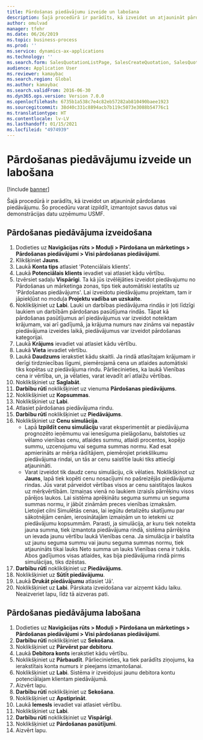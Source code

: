 ```yaml
---
title: Pārdošanas piedāvājumu izveide un labošana
description: Šajā procedūrā ir parādīts, kā izveidot un atjaunināt pārdošanas piedāvājumu.
author: omulvad
manager: tfehr
ms.date: 06/26/2019
ms.topic: business-process
ms.prod: ''
ms.service: dynamics-ax-applications
ms.technology: ''
ms.search.form: SalesQuotationListPage, SalesCreateQuotation, SalesQuotationTable, SalesQuotationTotals, SalesQuotationPriceSimulation, SalesQuotationEditLines, SrsReportViewerForm, smmSetNumSeqIfManual, CustTable, SalesTable, CustQuotationConfirmationJournal, CustQuotationJournal, CustSalesLines, SalesQuotationCopying, SalesQuotationDeleteQuotations, SalesQuotationListPagePreviewPane, SalesQuotationTypeGroup
audience: Application User
ms.reviewer: kamaybac
ms.search.region: Global
ms.author: kamaybac
ms.search.validFrom: 2016-06-30
ms.dyn365.ops.version: Version 7.0.0
ms.openlocfilehash: 6735b1a538c7e4c82eb57282ab810490baee1923
ms.sourcegitcommit: 38d40c331c8894acb7b119c5073e3088b54776c1
ms.translationtype: HT
ms.contentlocale: lv-LV
ms.lasthandoff: 01/15/2021
ms.locfileid: "4974939"
---
```

# <a name="create-and-edit-sales-quotations"></a>Pārdošanas piedāvājumu izveide un labošana

[!include [banner](../../includes/banner.md)]

Šajā procedūrā ir parādīts, kā izveidot un atjaunināt pārdošanas piedāvājumu. Šo procedūru varat izpildīt, izmantojot savus datus vai demonstrācijas datu uzņēmumu USMF.


## <a name="create-a-sales-quotation"></a>Pārdošanas piedāvājuma izveidošana
1. Dodieties uz **Navigācijas rūts > Moduļi > Pārdošana un mārketings > Pārdošanas piedāvājumi > Visi pārdošanas piedāvājumi**.
2. Klikšķiniet **Jauns**.
3. Laukā **Konta tips** atlasiet 'Potenciālais klients'.
4. Laukā **Potenciālais klients** ievadiet vai atlasiet kādu vērtību.
5. Izvērsiet sadaļu **Vispārīgi**. Ta kā jūs izvēlējāties izveidot piedāvajumu no Pārdošanas un mārketinga zonas, tips tiek automātiski iestatīts uz 'Pārdošanas piedāvājums'. Lai izveidotu piedāvājumu projektam, tam ir jāpiekļūst no moduļa **Projektu vadība un uzskaite**.
6. Noklikšķiniet uz **Labi**. Lauki un darbības piedāvājuma rindās ir ļoti līdzīgi laukiem un darbībām pārdošanas pasūtījuma rindās.   Tāpat kā pārdošanas pasūtījumus arī piedāvājumus var izveidot noteiktam krājumam, vai arī gadījumā, ja krājuma numurs nav zināms vai nepastāv piedāvājuma izveides laikā, piedāvājumus var izveidot pārdošanas kategorijai.     
7. Laukā **Krājums** ievadiet vai atlasiet kādu vērtību.
8. Laukā **Vieta** ievadiet vērtību.
9. Laukā **Daudzums** ierakstiet kādu skaitli. Ja rindā atlasītajam krājumam ir derīgi tirdzniecības līgumi, piemērojamā cena un atlaides automātiski tiks kopētas uz piedāvājuma rindu. Pārliecinieties, ka laukā Vienības cena ir vērtība, un, ja vēlaties, varat ievadīt arī atlaižu vērtības. 
10. Noklikšķiniet uz **Saglabāt**.
11. **Darbību rūtī** noklikšķiniet uz vienuma **Pārdošanas piedāvājums**.
12. Noklikšķiniet uz **Kopsummas**.
13. Noklikšķiniet uz **Labi**.
14. Atlasiet pārdošanas piedāvājuma rindu.
15. **Darbību rūtī** noklikšķiniet uz **Piedāvājums**.
16. Noklikšķiniet uz **Cenu simulācija**.
    - Lapā **Izpildīt cenu simulāciju** varat eksperimentēt ar piedāvājuma prognozēto ieņēmumu vai ienesīguma pielāgošanu, balstoties uz vēlamo vienības cenu, atlaides summu, atlaidi procentos, kopējo summu, uzcenojumu vai seguma summas normu. Kad esat apmierināts ar mērķa rādītājiem, piemērojiet priekšlikumu piedāvājuma rindai, un tās ar cenu saistītie lauki tiks attiecīgi atjaunināti.  
    - Varat izveidot tik daudz cenu simulāciju, cik vēlaties. Noklikšķinot uz **Jauns**, lapā tiek kopēti cenu nosacījumi no pašreizējās piedāvājuma rindas. Jūs varat pārveidot vērtības visos ar cenu saistītajos laukos uz mērķvērtībām. Izmaiņas vienā no laukiem izraisīs pārrēķinu visos pārējos laukos. Lai sistēma aprēķinātu seguma summu un seguma summas normu, ir jābūt zināmām preces vienības izmaksām. Lietojiet cilni Simulētās cenas, lai iegūtu detalizētu skatījumu par sākotnējām cenām, ierosinātajām izmaiņām un to ietekmi uz piedāvājumu kopsummām. Parasti, ja simulācija, ar kuru tiek noteikta jauna summa, tiek izmantota piedāvājuma rindā, sistēma pārrēķina un ievada jaunu vērtību laukā Vienības cena. Ja simulācija ir balstīta uz jaunu seguma summu vai jaunu seguma summas normu, tiek atjaunināts tikai lauks Neto summa un lauks Vienības cena ir tukšs. Abos gadījumos visas atlaides, kas bija piedāvājuma rindā pirms simulācijas, tiks dzēstas.
17. **Darbību rūtī** noklikšķiniet uz **Piedāvājums**.
18. Noklikšķiniet uz **Sūtīt piedāvājumu**.
19. Laukā **Drukāt piedāvājumu** atlasiet 'Jā'.
20. Noklikšķiniet uz **Labi**. Pārskata izveidošana var aizņemt kādu laiku. Neaizveriet lapu, līdz tā aizveras pati.

## <a name="update-a-sales-quotation"></a>Pārdošanas piedāvājuma labošana
1. Dodieties uz **Navigācijas rūts > Moduļi > Pārdošana un mārketings > Pārdošanas piedāvājumi > Visi pārdošanas piedāvājumi**.
2. **Darbību rūtī** noklikšķiniet uz **Sekošana**.
3. Noklikšķiniet uz **Pārvērst par debitoru**.
4. Laukā **Debitora konts** ierakstiet kādu vērtību.
5. Noklikšķiniet uz **Pārbaudīt**. Pārliecinieties, ka tiek parādīts ziņojums, ka ierakstītais konta numurs ir pieejams izmantošanai.  
6. Noklikšķiniet uz **Labi**. Sistēma ir izveidojusi jaunu debitora kontu potenciālajam klientam piedāvājumā.  
7. Aizvērt lapu.
8. **Darbību rūtī** noklikšķiniet uz **Sekošana**.
9. Noklikšķiniet uz **Apstiprināt**.
10. Laukā **Iemesls** ievadiet vai atlasiet vērtību.
11. Noklikšķiniet uz **Labi**.
12. **Darbību rūtī** noklikšķiniet uz **Vispārīgi**.
13. Noklikšķiniet uz **Pārdošanas pasūtījumi**.
14. Aizvērt lapu.

